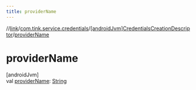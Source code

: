 ```yaml
---
title: providerName
---
```

//[link](../../../index.html)/[com.tink.service.credentials](../index.html)/[[androidJvm]CredentialsCreationDescriptor](index.html)/[providerName](provider-name.html)



# providerName



[androidJvm]\
val [providerName](provider-name.html): [String](https://kotlinlang.org/api/latest/jvm/stdlib/kotlin/-string/index.html)




